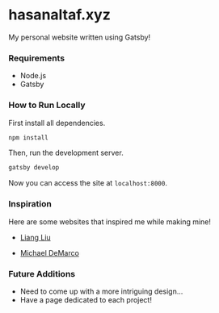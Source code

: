 # hasanaltaf.xyz
My personal website written using Gatsby!

### Requirements

* Node.js
* Gatsby


### How to Run Locally



First install all dependencies.
```sh
npm install
```
Then, run the development server.
```sh
gatsby develop
```
Now you can access the site at `localhost:8000`.

### Inspiration

Here are some websites that inspired me while making 
mine!

* [Liang Liu](https://stuffbyliang.com/)

* [Michael DeMarco](https://michaeldemar.co/)

### Future Additions

* Need to come up with a more intriguing design...
* Have a page dedicated to each project!

